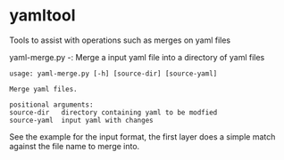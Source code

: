 yamltool
========

Tools to assist with operations such as merges on yaml files

yaml-merge.py -: Merge a input yaml file into a directory of yaml files

	usage: yaml-merge.py [-h] [source-dir] [source-yaml]

	Merge yaml files.

	positional arguments:
  	source-dir   directory containing yaml to be modfied
  	source-yaml  input yaml with changes

See the example for the input format, the first layer does a simple
match against the file name to merge into.
